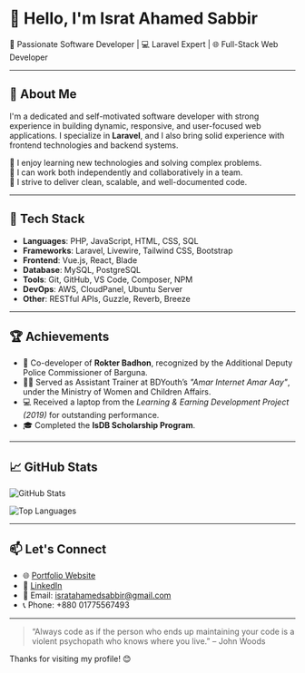 
# 👋 Hello, I'm Israt Ahamed Sabbir

🎯 Passionate Software Developer | 💻 Laravel Expert | 🌐 Full-Stack Web Developer

---

## 🚀 About Me

I'm a dedicated and self-motivated software developer with strong experience in building dynamic, responsive, and user-focused web applications. I specialize in **Laravel**, and I also bring solid experience with frontend technologies and backend systems.

🔹 I enjoy learning new technologies and solving complex problems.  
🔹 I can work both independently and collaboratively in a team.  
🔹 I strive to deliver clean, scalable, and well-documented code.

---

## 🧰 Tech Stack

- **Languages**: PHP, JavaScript, HTML, CSS, SQL
- **Frameworks**: Laravel, Livewire, Tailwind CSS, Bootstrap
- **Frontend**: Vue.js, React, Blade
- **Database**: MySQL, PostgreSQL
- **Tools**: Git, GitHub, VS Code, Composer, NPM
- **DevOps**: AWS, CloudPanel, Ubuntu Server
- **Other**: RESTful APIs, Guzzle, Reverb, Breeze

---

## 🏆 Achievements

- 🏅 Co-developer of **Rokter Badhon**, recognized by the Additional Deputy Police Commissioner of Barguna.
- 👨‍🏫 Served as Assistant Trainer at BDYouth’s *"Amar Internet Amar Aay"*, under the Ministry of Women and Children Affairs.
- 💻 Received a laptop from the *Learning & Earning Development Project (2019)* for outstanding performance.
- 🎓 Completed the **IsDB Scholarship Program**.

---

## 📈 GitHub Stats

![GitHub Stats](https://github-readme-stats.vercel.app/api?username=your-username&show_icons=true&theme=tokyonight&hide_title=true)

![Top Languages](https://github-readme-stats.vercel.app/api/top-langs/?username=your-username&layout=compact&theme=tokyonight)

---

## 📫 Let's Connect

- 🌐 [Portfolio Website](https://yourwebsite.com)
- 💼 [LinkedIn](https://linkedin.com/in/isratahamedsabbir)
- 📧 Email: isratahamedsabbir@gmail.com
- 📞 Phone: +880 01775567493

---

> “Always code as if the person who ends up maintaining your code is a violent psychopath who knows where you live.” – John Woods

Thanks for visiting my profile! 😊

